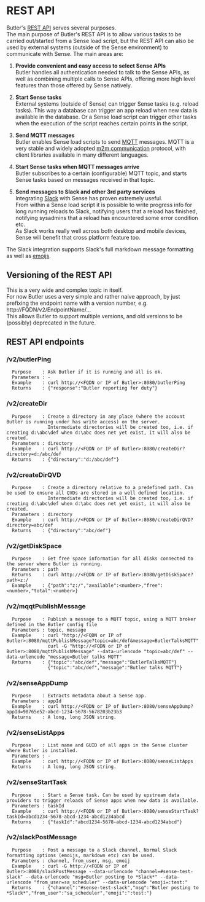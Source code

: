# REST API

Butler's [REST API](https://en.wikipedia.org/wiki/Representational_state_transfer) serves several purposes.   
The main purpose of Butler's REST API is to allow various tasks to be carried out/started from a Sense load script, but the REST API can also be used by external systems (outside of the Sense environment) to communicate with Sense. The main areas are:  

1. **Provide convenient and easy access to select Sense APIs**   
Butler handles all authentication needed to talk to the Sense APIs, as well as combining multiple calls to Sense APIs, offering more high level features than those offered by Sense natively.

2. **Start Sense tasks**  
External systems (outside of Sense) can trigger Sense tasks (e.g. reload tasks). This way a database can trigger an app reload when new data is available in the database. Or a Sense load script can trigger other tasks when the execution of the script reaches certain points in the script.

3. **Send MQTT messages**  
Butler enables Sense load scripts to send [MQTT](http://mqtt.org/) messages. MQTT is a very stable and widely adopted [m2m communication](https://en.wikipedia.org/wiki/Machine_to_machine) protocol, with client libraries available in many different languages.

4. **Start Sense tasks when MQTT messages arrive**   
Butler subscribes to a certain (configurable) MQTT topic, and starts Sense tasks based on messages received in that topic.

5. **Send messages to Slack and other 3rd party services**   
Integrating [Slack](https://slack.com/) with Sense has proven extremely useful.   
From within a Sense load script it is possible to write progress info for long running reloads to Slack, notifying users that a reload has finished, notifying sysadmins that a reload has encountered some error condition etc.  
As Slack works really well across both desktop and mobile devices, Sense will benefit that cross platform feature too.  

The Slack integration supports Slack's full markdown message formatting as well as [emoijs](https://get.slack.help/hc/en-us/articles/202931348-Emoji-and-emoticons).

## Versioning of the REST API
This is a very wide and complex topic in itself.  
For now Butler uses a very simple and rather naive approach, by just prefixing the endpoint name with a version number, e.g. http://FQDN/v2/EndpointName/...   
This allows Butler to support multiple versions, and old versions to be (possibly) deprecated in the future.


## REST API endpoints

### /v2/butlerPing
      Purpose    : Ask Butler if it is running and all is ok.
      Parameters : -
      Example    : curl http://<FQDN or IP of Butler>:8080/butlerPing
      Returns    : {"response":"Butler reporting for duty"}

### /v2/createDir
      Purpose    : Create a directory in any place (where the account Butler is running under has write access) on the server.  
                   Intermediate directories will be created too, i.e. if creating d:\abc\def when d:\abc does net yet exist, it will also be created.
      Parameters : directory
      Example    : curl http://<FQDN or IP of Butler>:8080/createDir?directory=d:/abc/def
      Returns    : {"directory":"d:/abc/def"}

### /v2/createDirQVD
      Purpose    : Create a directory relative to a predefined path. Can be used to ensure all QVDs are stored in a well defined location.
                   Intermediate directories will be created too, i.e. if creating d:\abc\def when d:\abc does net yet exist, it will also be created.
      Parameters : directory
      Example    : curl http://<FQDN or IP of Butler>:8080/createDirQVD?directory=abc/def
      Returns    : {"directory":"abc/def"}

### /v2/getDiskSpace
      Purpose    : Get free space information for all disks connected to the server where Butler is running.
      Parameters : path
      Returns    : curl http://<FQDN or IP of Butler>:8080/getDiskSpace?path=z:/
      Example    : {"path":"z:/","available":<number>,"free":<number>,"total":<number>}

### /v2/mqqtPublishMessage
      Purpose    : Publish a message to a MQTT topic, using a MQTT broker defined in the Butler config file
      Parameters : topic, message
      Example    : curl "http://<FQDN or IP of Butler>:8080/mqttPublishMessage?topic=abc/def&message=ButlerTalksMQTT"
                   curl -G "http://<FQDN or IP of Butler>:8080/mqttPublishMessage" --data-urlencode "topic=abc/def" --data-urlencode "message=Butler talks MQTT"
      Returns    : {"topic":"abc/def","message":"ButlerTalksMQTT"}
                   {"topic":"abc/def","message":"Butler talks MQTT"}

### /v2/senseAppDump
      Purpose    : Extracts metadata about a Sense app.
      Parameters : appId
      Example    : curl http://<FQDN or IP of Butler>:8080/senseAppDump?appId=98765e52-abcd-1234-5678-5678203b23b3
      Returns    : A long, long JSON string.

### /v2/senseListApps
      Purpose    : List name and GUID of all apps in the Sense cluster where Butler is installed.
      Parameters : -
      Example    : curl http://<FQDN or IP of Butler>:8080/senseListApps
      Returns    : A long, long JSON string.

### /v2/senseStartTask
      Purpose    : Start a Sense task. Can be used by upstream data providers to trigger reloads of Sense apps when new data is available.
      Parameters : taskId
      Example    : curl http://<FQDN or IP of Butler>:8080/senseStartTask?taskId=abcd1234-5678-abcd-1234-abcd1234abcd
      Returns    : {"taskId":"abcd1234-5678-abcd-1234-abcd1234abcd"}

### /v2/slackPostMessage
      Purpose    : Post a message to a Slack channel. Normal Slack formatting options (emoijs, markdown etc) can be used.
      Parameters : channel, from_user, msg, emoij
      Example    : curl -G http://<FQDN or IP of Butler>:8080/slackPostMessage --data-urlencode "channel=#sense-test-slack" --data-urlencode "msg=Butler posting to *Slack*" --data-urlencode "from_user=sa_scheduler" --data-urlencode "emoji=:test:"
      Returns    : {"channel":"#sense-test-slack","msg":"Butler posting to *Slack*","from_user":"sa_scheduler","emoji":":test:"}
